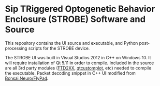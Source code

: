 # Sip TRiggered Optogenetic Behavior Enclosure (STROBE) Software and Source
This repository contains the UI source and executable, and Python post-processing scripts for the STROBE device.

The STROBE UI was built in Visual Studios 2012 in C++ on Windows 10. It will require installation of Qt 5.11 in order to compile. Included in the source are all 3rd party modules ([FTD2XX](http://www.ftdichip.com), [qtcustomplot](https://www.qcustomplot.com/), etc) needed to compile the executable. Packet decoding snippet in C++ UI modified from [Bonsai.Neuro/FlyPad](https://github.com/rcwchan/STROBE_software/blob/master/STROBE_UI_source/QtGuiApplication4/main.cpp).

